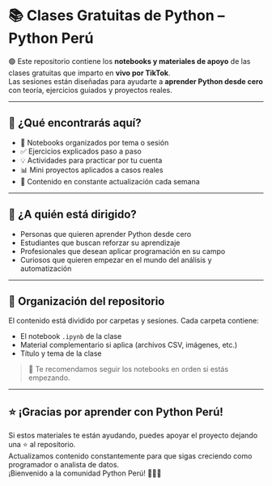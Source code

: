 # 📚 Clases Gratuitas de Python – Python Perú

🟢 Este repositorio contiene los **notebooks y materiales de apoyo** de las clases gratuitas que imparto en **vivo por TikTok**.  
Las sesiones están diseñadas para ayudarte a **aprender Python desde cero** con teoría, ejercicios guiados y proyectos reales.



---

## 📘 ¿Qué encontrarás aquí?

- 📂 Notebooks organizados por tema o sesión  
- ✅ Ejercicios explicados paso a paso  
- 💡 Actividades para practicar por tu cuenta  
- 📊 Mini proyectos aplicados a casos reales  
- 🔁 Contenido en constante actualización cada semana



---

## 🎯 ¿A quién está dirigido?

- Personas que quieren aprender Python desde cero  
- Estudiantes que buscan reforzar su aprendizaje  
- Profesionales que desean aplicar programación en su campo  
- Curiosos que quieren empezar en el mundo del análisis y automatización



---


## 📂 Organización del repositorio

El contenido está dividido por carpetas y sesiones. Cada carpeta contiene:

- El notebook `.ipynb` de la clase
- Material complementario si aplica (archivos CSV, imágenes, etc.)
- Título y tema de la clase

> 📌 Te recomendamos seguir los notebooks en orden si estás empezando.



---

## ⭐ ¡Gracias por aprender con Python Perú!

Si estos materiales te están ayudando, puedes apoyar el proyecto dejando una ⭐ al repositorio.  
Actualizamos contenido constantemente para que sigas creciendo como programador o analista de datos.  
¡Bienvenido a la comunidad Python Perú! 🐍🇵🇪
